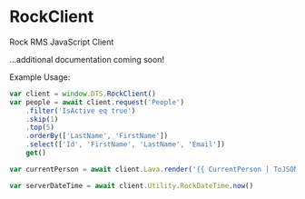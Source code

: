 # RockClient
Rock RMS JavaScript Client

...additional documentation coming soon!

Example Usage:
```javascript
var client = window.DTS.RockClient()
var people = await client.request('People')
    .filter('IsActive eq true')
    .skip(1)
    .top(5)
    .orderBy(['LastName', 'FirstName'])
    .select(['Id', 'FirstName', 'LastName', 'Email'])
    get()

var currentPerson = await client.Lava.render('{{ CurrentPerson | ToJSON }}')

var serverDateTime = await client.Utility.RockDateTime.now()
```